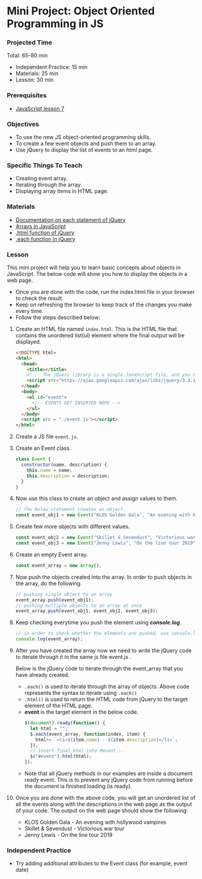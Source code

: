 # Mini Project: Object Oriented Programming in JS

### Projected Time

Total: 65-80 min
- Independent Practice: 15 min
- Materials: 25 min
- Lesson: 30 min

### Prerequisites

- [JavaScript lesson 7](../javascript/javascript-7-oop.md)


### Objectives

- To use the new JS object-oriented programming skills.
- To create a few event objects and push them to an array.
- Use jQuery to display the list of events to an html page.

### Specific Things To Teach

- Creating event array.
- Iterating through the array.
- Displaying array items in HTML page.

### Materials

- [Documentation on each statement of jQuery](http://api.jquery.com/jquery.each/)
- [Arrays in JavaScript](https://developer.mozilla.org/en-US/docs/Web/JavaScript/Reference/Global_Objects/Array)
- [.html function of jQuery](http://api.jquery.com/html/)
- [.each function in jQuery](http://api.jquery.com/jquery.each/)

### Lesson

This mini project will help you to learn basic concepts about objects in JavaScript. The below code will show you how to display the objects in a web page.
- Once you are done with the code, run the index.html file in your browser to check the result.
- Keep on refreshing the browser to keep track of the changes you make every time.
- Follow the steps described below:

1. Create an HTML file named `index.html`. This is the HTML file that contains the unordered list(ul) element where the final output will be displayed.
   ```html
   <!DOCTYPE html>
   <html>
     <head>
       <title></title>
       <!--  The jQuery library is a single JavaScript file, and you reference it with the HTML.-->
       <script src="https://ajax.googleapis.com/ajax/libs/jquery/3.3.1/jquery.min.js"></script>
     </head>
     <body>
       <ul id="event">
         <!-- EVENTS GET INSERTED HERE -->
       </ul>
     </body>
     <script src = "./event.js"></script>
   </html>
   ```
1. Create a JS file `event.js`.

1. Create an Event class.
    ```javascript
    class Event {
      constructor(name, description) {
        this.name = name;
        this.description = description;
      }
    }
    ```
1. Now use this class to create an object and assign values to them.
   ```javascript
   // The below statement creates an object.
   const event_obj1 = new Event("KLOS Golden Gala", "An evening with hollywood vampires");
   ```
1. Create few more objects with different values.
   ```javascript
   const event_obj2 = new Event("Skillet & Sevendust", "Victorious war tour");
   const event_obj3 = new Event("Jenny Lewis", "On the line tour 2019");
   ```
1. Create an empty Event array.
   ```javascript
   const event_array = new Array();
   ```
1. Now push the objects created into the array. In order to push objects in the array, do the following.
   ```javascript
   // pushing single object to an array
   event_array.push(event_obj1);
   // pushing multiple objects to an array at once
   event_array.push(event_obj1, event_obj2, event_obj3);
   ```
1. Keep checking everytime you push the element using ***console.log***.
   ```javascript
   // in order to check whether the elements are pushed, use console.log
   console.log(event_array);
   ```

1. After you have created the array now we need to write the jQuery code to iterate through it in the same js file event.js .
  
   Below is the jQuery code to iterate through the event_array that you have already created.
    - `.each()` is used to iterate through the array of objects. Above code represents the syntax to iterate using `.each()`
    - `.html()` is used to return the HTML code from jQuery to the target element of the HTML page.
    - **event** is the target element in the below code.
      ```javascript
      $(document).ready(function() {
        let html = "";
        $.each(event_array, function(index, item) {
          html+= `<li>${item.name} - ${item.description}</li>`;
        });
        // insert final html into #event...
        $("#event").html(html);
      });
      ```
   + Note that all jQuery methods in our examples are inside a document ready event. This is to prevent any jQuery code from running before the document is finished loading (is ready).


1. Once you are done with the above code, you will get an unordered list of all the events along with the descriptions in the web page as the output of your code. The output on the web page should show the following:
     - KLOS Golden Gala - An evening with hollywood vampires
     - Skillet & Sevendust - Victorious war tour
     - Jenny Lewis - On the line tour 2019

### Independent Practice

- Try adding additional attributes to the Event class (for example, event date) 
